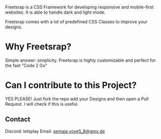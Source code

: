 Freetsrap is a CSS Framework for developing responsive and mobile-first websites. It is able to handle dark and light mode.

Freetsrap comes with a lot of predefined CSS Classes to improve your designs.

# Why Freetsrap?
Simple answer: simplicity. Freetsrap is highly customizable and perfect for the fast "Code 2 Go"

# Can I contribute to this Project?
YES PLEASE! Just fork the repo add your Designs and then open a Pull Request. I will check if this is useful.

## Contact
Discord: letsplay
Email: semaja.voye5_8@gmx.de
